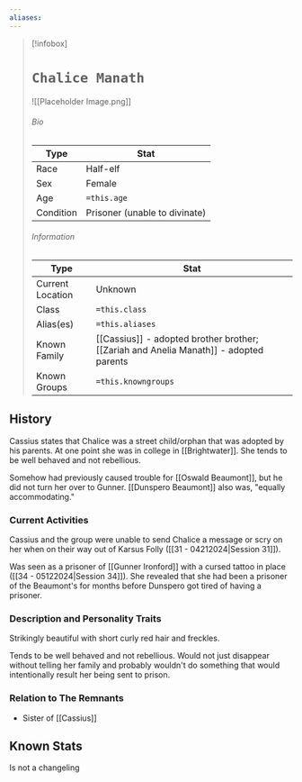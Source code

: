 ```yaml
---
aliases:
---
```




> [!infobox]
> # `Chalice Manath` 
> ![[Placeholder Image.png]]
> ###### Bio
> Type |  Stat |
> ---|---|
> Race | Half-elf | 
> Sex | Female | 
> Age | `=this.age` |
> Condition | Prisoner (unable to divinate) |
> ######  Information
> Type |  Stat |
> ---|---|
> Current Location | Unknown |
> Class | `=this.class` |
> Alias(es) | `=this.aliases` |
> Known Family | [[Cassius]] - adopted brother brother; [[Zariah and Anelia Manath]] - adopted parents  |
> Known Groups | `=this.knowngroups` |
 

## History
Cassius states that Chalice was a street child/orphan that was adopted by his parents. At one point she was in college in [[Brightwater]]. She tends to be well behaved and not rebellious.

Somehow had previously caused trouble for [[Oswald Beaumont]], but he did not turn her over to Gunner. [[Dunspero Beaumont]] also was, "equally accommodating."

### Current Activities
Cassius and the group were unable to send Chalice a message or scry on her when on their way out of Karsus Folly ([[31 - 04212024|Session 31]]).

Was seen as a prisoner of [[Gunner Ironford]] with a cursed tattoo in place ([[34 - 05122024|Session 34]]). She revealed that she had been a prisoner of the Beaumont's for months before Dunspero got tired of having a prisoner.

### Description and Personality Traits
Strikingly beautiful with short curly red hair and freckles.

Tends to be well behaved and not rebellious. Would not just disappear without telling her family and probably wouldn't do something that would intentionally result her being sent to prison.

### Relation to The Remnants 
- Sister of [[Cassius]] 

## Known Stats
Is not a changeling